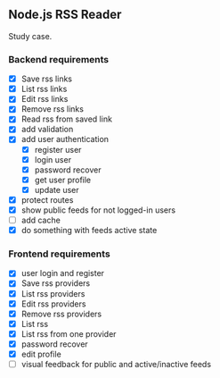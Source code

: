 ## Node.js RSS Reader

Study case.

### Backend requirements

- [x] Save rss links
- [x] List rss links
- [x] Edit rss links
- [x] Remove rss links
- [x] Read rss from saved link
- [x] add validation
- [x] add user authentication
  - [x] register user
  - [x] login user
  - [x] password recover
  - [x] get user profile
  - [x] update user
- [x] protect routes
- [x] show public feeds for not logged-in users
- [ ] add cache
- [x] do something with feeds active state

### Frontend requirements
- [x] user login and register
- [x] Save rss providers
- [x] List rss providers
- [x] Edit rss providers
- [x] Remove rss providers
- [x] List rss
- [x] List rss from one provider
- [x] password recover
- [x] edit profile
- [ ] visual feedback for public and active/inactive feeds
